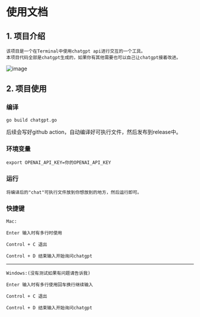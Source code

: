 # 使用文档

## 1. 项目介绍
    
    该项目是一个在Terminal中使用chatgpt api进行交互的一个工具。
    本项目代码全部是chatgpt生成的，如果你有其他需要也可以自己让chatgpt接着改进。
    
    
![image](https://github.com/aikin-vip/chatgpt-console/blob/main/preview.gif)

## 2. 项目使用

### 编译
    
    go build chatgpt.go

后续会写好github action，自动编译好可执行文件，然后发布到release中。

### 环境变量

    export OPENAI_API_KEY=你的OPENAI_API_KEY

### 运行

    将编译后的"chat"可执行文件放到你想放到的地方，然后运行即可。


### 快捷键
    
    Mac:

    Enter 输入时有多行时使用

    Control + C 退出

    Control + D 结束输入开始询问chatgpt

---

    Windows:(没有测试如果有问题请告诉我)

    Enter 输入时有多行使用回车换行继续输入

    Control + C 退出

    Control + D 结束输入开始询问chatgpt
